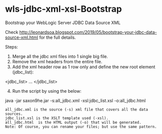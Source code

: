 # wls-jdbc-xml-xsl-Bootstrap
Bootstrap your WebLogic Server JDBC Data Source XML


Check http://leonardsoa.blogspot.com/2019/05/bootstrap-your-jdbc-data-source-xml.html  for the full details.

Steps: 
1. Merge all the jdbc xml files into 1 single big file.
2. Remove the xml headers from the entire file.
3. Add the xml header row as 1 row only and define the new root element (jdbc_list):

<?xml version='1.0' encoding='UTF-8'?>
<jdbc_list>
...
</jdbc_list>

4. Run the script by using the below:

java -jar saxon9he.jar -s:all_jdbc.xml -xsl:jdbc_list.xsl -o:all_jdbc.html


    all_jdbc.xml is the source (-s) xml file that covers all the data sources.
    jdbc_list.xsl is the XSLT template used (-xsl).
    all_jdbc.html  is the HTML output (-o) that will be generated.
    Note: Of course, you can rename your files; but use the same pattern.


